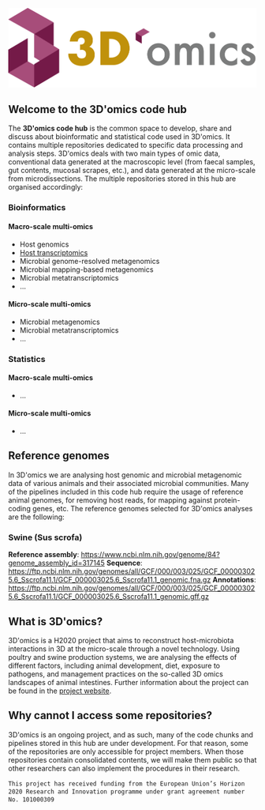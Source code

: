 ![](https://github.com/3d-omics/.github/blob/b345f29044584474a23b5bd5a58a8eda5a1f23ad/profile/3domics-logo.png
)

## Welcome to the 3D'omics code hub

The **3D'omics code hub** is the common space to develop, share and discuss about bioinformatic and statistical code used in 3D'omics. It contains multiple repositories dedicated to specific data processing and analysis steps. 3D'omics deals with two main types of omic data, conventional data generated at the macroscopic level (from faecal samples, gut contents, mucosal scrapes, etc.), and data generated at the micro-scale from microdissections. The multiple repositories stored in this hub are organised accordingly:

### Bioinformatics

#### Macro-scale multi-omics

* Host genomics
* [Host transcriptomics](https://github.com/3d-omics/Bioinfo_Macro_Host_Transcriptomics)
* Microbial genome-resolved metagenomics
* Microbial mapping-based metagenomics
* Microbial metatranscriptomics
* ...

#### Micro-scale multi-omics

* Microbial metagenomics
* Microbial metatranscriptomics
* ...

### Statistics

#### Macro-scale multi-omics

* ...

#### Micro-scale multi-omics

* ...

## Reference genomes

In 3D'omics we are analysing host genomic and microbial metagenomic data of various animals and their associated microbial communities. Many of the pipelines included in this code hub require the usage of reference animal genomes, for removing host reads, for mapping against protein-coding genes, etc. The reference genomes selected for 3D'omics analyses are the following:

### Swine (Sus scrofa)

**Reference assembly**: https://www.ncbi.nlm.nih.gov/genome/84?genome_assembly_id=317145
**Sequence**: https://ftp.ncbi.nlm.nih.gov/genomes/all/GCF/000/003/025/GCF_000003025.6_Sscrofa11.1/GCF_000003025.6_Sscrofa11.1_genomic.fna.gz
**Annotations**: https://ftp.ncbi.nlm.nih.gov/genomes/all/GCF/000/003/025/GCF_000003025.6_Sscrofa11.1/GCF_000003025.6_Sscrofa11.1_genomic.gff.gz

## What is 3D'omics?

3D'omics is a H2020 project that aims to reconstruct host-microbiota interactions in 3D at the micro-scale through a novel technology. Using poultry and swine production systems, we are analysing the effects of different factors, including animal development, diet, exposure to pathogens, and management practices on the so-called 3D omics landscapes of animal intestines. Further information about the project can be found in the [project website](https://www.3domics.eu/).

## Why cannot I access some repositories?

3D'omics is an ongoing project, and as such, many of the code chunks and pipelines stored in this hub are under development. For that reason, some of the repositories are only accessible for project members. When those repositories contain consolidated contents, we will make them public so that other researchers can also implement the procedures in their research.

```
This project has received funding from the European Union’s Horizon 2020 Research and Innovation programme under grant agreement number No. 101000309
```
